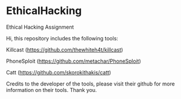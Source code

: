 # EthicalHacking
Ethical Hacking Assignment

Hi, this repository includes the following tools:

Killcast (https://github.com/thewhiteh4t/killcast)

PhoneSploit (https://github.com/metachar/PhoneSploit) 

Catt (https://github.com/skorokithakis/catt)


Credits to the developer of the tools, please visit their github for more information on their tools.
Thank you.
